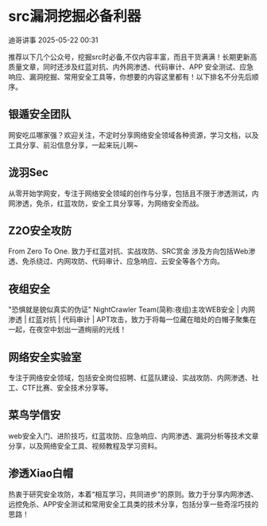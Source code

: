 #  src漏洞挖掘必备利器   
 迪哥讲事   2025-05-22 00:31  
  
推荐以下几个公众号，挖掘src时必备,不仅内容丰富，而且干货满满！长期更新高质量文章，同时还涉及红蓝对抗、内外网渗透、代码审计、APP 安全测试、应急响应、漏洞挖掘、常用安全工具等，你想要的内容这里都有！以下排名不分先后顺序。  
## 银遁安全团队  
  
网安吃瓜哪家强？欢迎关注，不定时分享网络安全领域各种资源，学习文档，以及工具分享、前沿信息分享，一起来玩儿啊~  
  
  
## 泷羽Sec  
  
从零开始学网安，专注于网络安全领域的创作与分享，包括且不限于渗透测试，内网渗透，免杀，红蓝攻防，安全工具分享等，为网络安全而战。  
  
  
## Z2O安全攻防  
  
From Zero To One. 致力于红蓝对抗、实战攻防、SRC赏金 涉及方向包括Web渗透、免杀绕过、内网攻防、代码审计、应急响应、云安全等各个方向。  
  
  
## 夜组安全  
  
"恐惧就是貌似真实的伪证" NightCrawler Team(简称:夜组)主攻WEB安全 | 内网渗透 | 红蓝对抗 | 代码审计 | APT攻击，致力于将每一位藏在暗处的白帽子聚集在一起，在夜空中划出一道绚丽的光线！  
  
  
## 网络安全实验室  
  
专注于网络安全领域，包括安全岗位招聘、红蓝队建设、实战攻防、内网渗透、社工、CTF比赛、安全技术分享等。  
  
  
## 菜鸟学信安  
  
web安全入门、进阶技巧，红蓝攻防、应急响应、内网渗透、漏洞分析等技术文章分享，以及网络安全工具、视频教程及学习资料。  
  
  
## 渗透Xiao白帽  
  
热衷于研究安全攻防，本着“相互学习，共同进步”的原则。致力于分享内网渗透、远控免杀、APP安全测试和常用安全工具类的技术分享，包括分享一些奇淫巧技的思路！  
  
  
  
  
